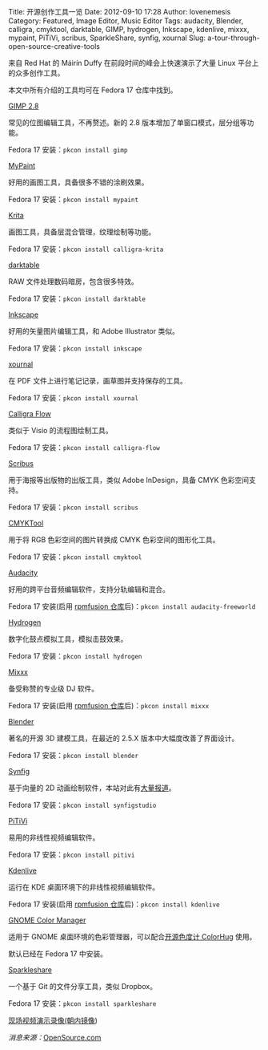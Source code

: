 Title: 开源创作工具一览 
Date: 2012-09-10 17:28
Author: lovenemesis
Category: Featured, Image Editor, Music Editor
Tags: audacity, Blender, calligra, cmyktool, darktable, GIMP, hydrogen, Inkscape, kdenlive, mixxx, mypaint, PiTiVi, scribus, SparkleShare, synfig, xournal
Slug: a-tour-through-open-source-creative-tools

来自 Red Hat 的 Máirín Duffy 在前段时间的峰会上快速演示了大量 Linux
平台上的众多创作工具。

本文中所有介绍的工具均可在 Fedora 17 仓库中找到。

[GIMP 2.8](http://www.gimp.org/)

常见的位图编辑工具，不再赘述。新的 2.8
版本增加了单窗口模式，层分组等功能。

Fedora 17 安装：`pkcon install gimp`

[MyPaint](http://mypaint.intilinux.com/)

好用的画图工具，具备很多不错的涂刷效果。

Fedora 17 安装：`pkcon install mypaint`

[Krita](http://www.krita.org/)

画图工具，具备层混合管理，纹理绘制等功能。

Fedora 17 安装：`pkcon install calligra-krita`

[darktable](http://www.darktable.org/)

RAW 文件处理数码暗房，包含很多特效。

Fedora 17 安装：`pkcon install darktable`

[Inkscape](http://inkscape.org/)

好用的矢量图片编辑工具，和 Adobe Illustrator 类似。

Fedora 17 安装：`pkcon install inkscape`

[xournal](http://xournal.sourceforge.net/)

在 PDF 文件上进行笔记记录，画草图并支持保存的工具。

Fedora 17 安装：`pkcon install xournal`

[Calligra Flow](http://www.calligra-suite.org/flow/)

类似于 Visio 的流程图绘制工具。

Fedora 17 安装：`pkcon install calligra-flow`

[Scribus](http://www.scribus.net/)

用于海报等出版物的出版工具，类似 Adobe InDesign，具备 CMYK
色彩空间支持。

Fedora 17 安装：`pkcon install scribus`

[CMYKTool](http://www.blackfiveimaging.co.uk/index.php?article=02Software/05CMYKTool)

用于将 RGB 色彩空间的图片转换成 CMYK 色彩空间的图形化工具。

Fedora 17 安装：`pkcon install cmyktool`

[Audacity](http://audacity.sourceforge.net/)

好用的跨平台音频编辑软件，支持分轨编辑和混合。

Fedora 17 安装(启用 [rpmfusion
仓库](http://audacity.sourceforge.net/)后)：`pkcon install audacity-freeworld`

[Hydrogen](http://www.hydrogen-music.org/)

数字化鼓点模拟工具，模拟击鼓效果。

Fedora 17 安装：`pkcon install hydrogen`

[Mixxx](http://www.mixxx.org/download/)

备受称赞的专业级 DJ 软件。

Fedora 17 安装(启用 [rpmfusion
仓库](http://audacity.sourceforge.net/)后)：`pkcon install mixxx`

[Blender](http://www.blender.org/)

著名的开源 3D 建模工具，在最近的 2.5.X 版本中大幅度改善了界面设计。

Fedora 17 安装：`pkcon install blender`

[Synfig](http://synfig.org/)

基于向量的 2D
动画绘制软件，本站对此有[大量报道](http://linuxtoy.org/search/synfig)。

Fedora 17 安装：`pkcon install synfigstudio`

[PiTiVi](http://www.pitivi.org/)

易用的非线性视频编辑软件。

Fedora 17 安装：`pkcon install pitivi`

[Kdenlive](www.kdenlive.org)

运行在 KDE 桌面环境下的非线性视频编辑软件。

Fedora 17 安装(启用 [rpmfusion
仓库](http://audacity.sourceforge.net/)后)：`pkcon install kdenlive`

[GNOME Color Manager](http://projects.gnome.org/gnome-color-manager/)

适用于 GNOME 桌面环境的色彩管理器，可以配合[开源色度计
ColorHug](http://linuxtoy.org/archives/open-hardware-colorhug-colorimeter.html)
使用。

默认已经在 Fedora 17 中安装。

[Sparkleshare](http://www.sparkleshare.org/)

一个基于 Git 的文件分享工具，类似 Dropbox。

Fedora 17 安装：`pkcon install sparkleshare`

[现场视频演示录像(](http://www.youtube.com/watch?v=pPULcjeYEqQ)[朝内镜像](http://v.youku.com/v_show/id_XNDQ4ODA4MDUy.html))

*消息来源：*[OpenSource.com](http://opensource.com/life/12/9/tour-through-open-source-creative-tools)
